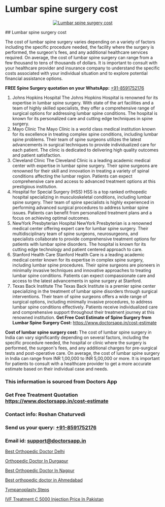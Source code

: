 # Lumbar spine surgery cost

<p align="center">
  <a href="null">
    <img src="null" alt="Lumbar spine surgery cost">
  </a>
</p>
## Lumbar spine surgery cost

The cost of lumbar spine surgery varies depending on a variety of factors including the specific procedure needed, the facility where the surgery is performed, the surgeon's fees, and any additional healthcare services required. On average, the cost of lumbar spine surgery can range from a few thousand to tens of thousands of dollars. It is important to consult with your healthcare provider and insurance company to understand the specific costs associated with your individual situation and to explore potential financial assistance options.

**FREE Spine Surgery quotation on your WhatsApp:**  [+91-8591752176](https://api.whatsapp.com/send?phone=8591752176)

1) Johns Hopkins Hospital   The Johns Hopkins Hospital is renowned for its expertise in lumbar spine surgery. With state of the art facilities and a team of highly skilled specialists, they offer a comprehensive range of surgical options for addressing lumbar spine conditions. The hospital is known for its personalized care and cutting edge techniques in spine surgery.
2) Mayo Clinic   The Mayo Clinic is a world class medical institution known for its excellence in treating complex spine conditions, including lumbar spine problems. Their team of spine surgeons utilizes the latest advancements in surgical techniques to provide individualized care for each patient. The clinic is dedicated to delivering high quality outcomes and patient satisfaction.
3) Cleveland Clinic   The Cleveland Clinic is a leading academic medical center with expertise in lumbar spine surgery. Their spine surgeons are renowned for their skill and innovation in treating a variety of spinal conditions affecting the lumbar region. Patients can expect comprehensive care and access to advanced treatment options at this prestigious institution.
4) Hospital for Special Surgery (HSS)   HSS is a top ranked orthopedic hospital specializing in musculoskeletal conditions, including lumbar spine surgery. Their team of spine specialists is highly experienced in performing advanced surgical procedures to address lumbar spine issues. Patients can benefit from personalized treatment plans and a focus on achieving optimal outcomes.
5) NewYork Presbyterian Hospital   NewYork Presbyterian is a renowned medical center offering expert care for lumbar spine surgery. Their multidisciplinary team of spine surgeons, neurosurgeons, and specialists collaborate to provide comprehensive treatment options for patients with lumbar spine disorders. The hospital is known for its cutting edge technology and patient centered approach to care.
6) Stanford Health Care   Stanford Health Care is a leading academic medical center known for its expertise in complex spine surgery, including lumbar spine procedures. Their spine surgeons are pioneers in minimally invasive techniques and innovative approaches to treating lumbar spine conditions. Patients can expect compassionate care and access to the latest advancements in spine surgery at Stanford.
7) Texas Back Institute   The Texas Back Institute is a premier spine center specializing in the treatment of lumbar spine disorders through surgical interventions. Their team of spine surgeons offers a wide range of surgical options, including minimally invasive procedures, to address lumbar spine conditions effectively. Patients receive individualized care and comprehensive support throughout their treatment journey at this renowned institution.
**Get Free Cost Estimate of Spine Surgery from Lumbar Spine Surgery Cost:** https://www.doctorsapp.in/cost-estimate

**Cost of lumbar spine surgery cost:**
The cost of lumbar spine surgery in India can vary significantly depending on several factors, including the specific procedure needed, the hospital or clinic where the surgery is performed, the surgeon's fees, and any additional charges for pre-surgical tests and post-operative care. On average, the cost of lumbar spine surgery in India can range from INR 1,00,000 to INR 5,00,000 or more. It is important for patients to consult with a healthcare provider to get a more accurate estimate based on their individual case and needs.

### This information is sourced from Doctors App 
### Get Free Treatment Quotation https://www.doctorsapp.in/cost-estimate
### Contact info: Roshan Chaturvedi 
### Send us your query: [+91-8591752176](https://api.whatsapp.com/send?phone=8591752176) 
### Email id: support@doctorsapp.in

[Best Orthopedic Doctor Delhi](https://www.linkedin.com/pulse/best-orthopedic-doctor-delhi-doctorsapp-united-arab-emirates-xqfje?trackingId=DPcWUgjMNsH%2FwZnTRgKkvw%3D%3D&lipi=urn%3Ali%3Apage%3Ad_flagship3_company_admin%3BSXrbBuk4SwWZ8nIcZ2zSvw%3D%3D)

[Orthopedic Doctor In Durgapur](https://www.linkedin.com/pulse/orthopedic-doctor-durgapur-acl-tear-treatment-s49be?trackingId=Gcvc5vTd6oINEhaN9g2fMA%3D%3D&lipi=urn%3Ali%3Apage%3Ad_flagship3_company_admin%3BxUBWLKzDRA2fVBqJ%2Fp%2FTnw%3D%3D)

[Best Orthopedic Doctor In Nagpur](https://medium.com/@vimalrana22/best-orthopedic-doctor-in-nagpur-828a7e80d2f9)

[Best orthopedic doctor in Ahmedabad](https://medium.com/@manish632504/best-orthopedic-doctor-in-ahmedabad-3091c9eab5cc)

[Tympanoplasty Steps](https://doctors-apps.github.io/doctorsapp/tympanoplasty-steps)

[IVF Treatment C 5000 Injection Price In Pakistan](https://doctors-apps.github.io/doctorsapp/ivf-treatment-c-5000-injection-price-in-pakistan)

